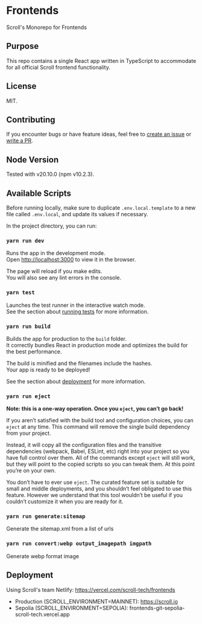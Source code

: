 # Frontends

Scroll's Monorepo for Frontends

## Purpose

This repo contains a single React app written in TypeScript to accommodate for all official Scroll frontend functionality.

## License

MIT.

## Contributing

If you encounter bugs or have feature ideas, feel free to [create an issue](/../../issues) or [write a PR](/../../pulls).

## Node Version

Tested with v20.10.0 (npm v10.2.3).

## Available Scripts

Before running locally, make sure to duplicate `.env.local.template` to a new file called `.env.local`, and update its values if necessary.

In the project directory, you can run:

### `yarn run dev`

Runs the app in the development mode.\
Open [http://localhost:3000](http://localhost:3000) to view it in the browser.

The page will reload if you make edits.\
You will also see any lint errors in the console.

### `yarn test`

Launches the test runner in the interactive watch mode.\
See the section about [running tests](https://facebook.github.io/create-react-app/docs/running-tests) for more information.

### `yarn run build`

Builds the app for production to the `build` folder.\
It correctly bundles React in production mode and optimizes the build for the best performance.

The build is minified and the filenames include the hashes.\
Your app is ready to be deployed!

See the section about [deployment](https://facebook.github.io/create-react-app/docs/deployment) for more information.

### `yarn run eject`

**Note: this is a one-way operation. Once you `eject`, you can’t go back!**

If you aren’t satisfied with the build tool and configuration choices, you can `eject` at any time. This command will remove the single build dependency from your project.

Instead, it will copy all the configuration files and the transitive dependencies (webpack, Babel, ESLint, etc) right into your project so you have full control over them. All of the commands except `eject` will still work, but they will point to the copied scripts so you can tweak them. At this point you’re on your own.

You don’t have to ever use `eject`. The curated feature set is suitable for small and middle deployments, and you shouldn’t feel obligated to use this feature. However we understand that this tool wouldn’t be useful if you couldn’t customize it when you are ready for it.

### `yarn run generate:sitemap`

Generate the sitemap.xml from a list of urls

### `yarn run convert:webp output_imagepath imgpath`

Generate webp format image

## Deployment

Using Scroll's team Netlify: https://vercel.com/scroll-tech/frontends

- Production (SCROLL_ENVIRONMENT=MAINNET): https://scroll.io
- Sepolia (SCROLL_ENVIRONMENT=SEPOLIA): frontends-git-sepolia-scroll-tech.vercel.app
